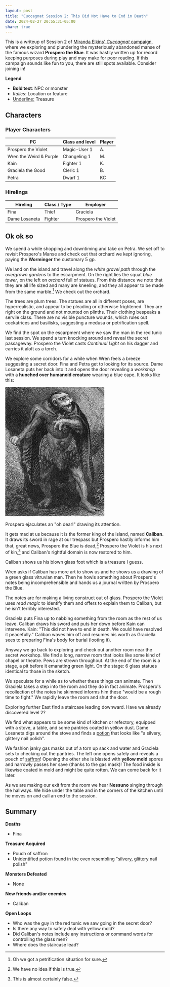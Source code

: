 ```yaml
---
layout: post
title: "Cuccagnat Session 2: This Did Not Have to End in Death"
date: 2024-02-27 20:55:31-05:00
share: true
---
```


This is a writeup of Session 2 of [Miranda Elkins' *Cuccagnat* campaign](https://startplaying.games/adventure/clsl2qs3l00hj0bkzhmaha98u), where we exploring and plundering the mysteriously abandoned manse of the famous wizard **Prospero the Blue**. It was hastily written up for record keeping purposes during play and may make for poor reading. If this campaign sounds like fun to you, there are still spots available. Consider joining in!

**Legend**
- **Bold text**: NPC or monster
- *Italics*: Location or feature
- <u>Underline:</u> Treasure

## Characters
### Player Characters

|PC|Class and level|Player|
|---|---|---|
|Prospero the Violet|Magic-User 1|A.|
|Wren the Weird & Purple|Changeling 1|M.|
|Kain|Fighter 1|K.|
|Graciela the Good|Cleric 1|B.|
|Petra|Dwarf 1|KC|

### Hirelings

| Hireling | Class / Type | Employer |
| ---- | ---- | ---- |
| Fina | Thief | Graciela |
| Dame Losaneta | Fighter | Prospero the Violet |

## Ok ok so
We spend a while shopping and downtiming and take on Petra. We set off to revisit Prospero's Manse and check out that orchard we kept ignoring, paying the **Worminger** the customary 5 gp.

We land on the island and travel along the *white gravel path* through the *overgrown gardens* to the escarpment. On the right lies the squat *blue tower*, on the left on *orchard* full of statues. From this distance we note that they are all life sized and many are kneeling, and they all appear to be made from the same marble.[^1] We check out the orchard.

The trees are plum trees. The statues are all in different poses, are hyperrealistic, and appear to be pleading or otherwise frightened. They are right on the ground and not mounted on plinths. Their clothing bespeaks a servile class. There are no visible puncture wounds, which rules out cockatrices and basilisks, suggesting a medusa or petrification spell.

We find the spot on the escarpment where we saw the man in the red tunic last session. We spend a turn knocking around and reveal the secret passageway. Prospero the Violet casts *Continual Light* on his dagger and carries it aloft as a torch.

We explore some corridors for a while when Wren feels a breeze suggesting a secret door. Fina and Petra get to looking for its source. Dame Losaneta puts her back into it and opens the door revealing a *workshop* with a **hunched over humanoid creature** wearing a blue cape. It looks like this:

![ohdear.png](/img/ohdear.png)

Prospero ejaculates an "oh dear!" drawing its attention.

It gets mad at us because it is the former king of the island, named **Caliban**. It draws its sword in rage at our trespass but Prospero hastily informs him that, great news, Prospero the Blue is dead,[^2] Prospero the Violet is his next of kin,[^3] and Caliban's rightful domain is now restored to him.

Caliban shows us his blown glass foot which is a treasure I guess.

Wren asks if Caliban has more art to show us and he shows us a drawing of a green glass vitruvian man. Then he howls something about Prospero's notes being incomprehensible and hands us a journal written by Prospero the Blue.

The notes are for making a living construct out of glass. Prospero the Violet uses *read magic* to identify them and offers to explain them to Caliban, but he isn't terribly interested.

Graciela puts Fina up to nabbing something from the room as the rest of us leave. Caliban draws his sword and puts her down before Kain can intervene. Kain: "This did not have to end in death. We could have resolved it peacefully." Caliban waves him off and resumes his worth as Graciella sees to preparing Fina's body for burial (looting it).

Anyway we go back to exploring and check out another room near the secret workshop. We find a long, narrow room that looks like some kind of chapel or theatre. Pews are strewn throughout. At the end of the room is a stage, a pit before it emanating green light. On the stage: 6 glass statues identical to those in the sketch.

We speculate for a while as to whether these things can animate. Then Graciela takes a step into the room and they do in fact animate. Prospero's recollection of the notes he skimmed informs him these "would be a rough time to fight." We rapidly leave the room and shut the door.

Exploring further East find a staircase leading downward. Have we already discovered level 2?

We find what appears to be some kind of kitchen or refectory, equipped with a stove, a table, and some pantries coated in yellow dust. Dame Losaneta digs around the stove and finds a <u>potion</u> that looks like "a silvery, glittery nail polish".

We fashion janky gas masks out of a torn up sack and water and Graciela sets to checking out the pantries. The left one opens safely and reveals a pouch of <u>saffron</u>! Opening the other she is blasted with **yellow mold** spores and narrowly passes her save (thanks to the gas mask)! The food inside is likewise coated in mold and might be quite rotten. We can come back for it later.

As we are making our exit from the room we hear **Nessuno** singing through the hallways. We hide under the table and in the corners of the kitchen until he moves on and call an end to the session.

## Summary
**Deaths**
- Fina

**Treasure Acquired**
- Pouch of saffron
- Unidentified potion found in the oven resembling "silvery, glittery nail polish"

**Monsters Defeated**
- None

**New friends and/or enemies**
- Caliban

**Open Loops**
- Who was the guy in the red tunic we saw going in the secret door?
- Is there any way to safely deal with yellow mold?
- Did Caliban's notes include any instructions or command words for controlling the glass men?
- Where does the staircase lead?

[^1]: Oh we got a petrification situation for sure.
[^2]: We have no idea if this is true.
[^3]: This is almost certainly false.
